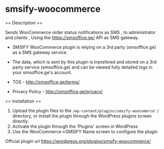 # smsify-woocommerce


== Description ==

Sends WooCommerce order status notifications as SMS , to administrator and clients , Using the https://smsoffice.ge/ API as SMS gateway.

* SMSIFY WooCommerce plugin is relying on a 3rd party (smsoffice.ge) as a SMS gateway service. 

* The data, which is sent by this plugin is transfered and stored on a 3rd party service (smsoffice.ge) and can be viewed fully detailed logs in your smsoffice.ge's account.

* TOS - http://smsoffice.ge/terms/ 
* Privacy Policy - http://smsoffice.ge/privacy/


== Installation ==


1. Upload the plugin files to the `/wp-content/plugins/smsify-woocomerce'/` directory, or install the plugin through the WordPress plugins screen directly.
2. Activate the plugin through the 'Plugins' screen in WordPress
3. Use the WooCommerce->SMSIFY Name screen to configure the plugin



Official plugin url https://wordpress.org/plugins/smsify-woocommerce/
